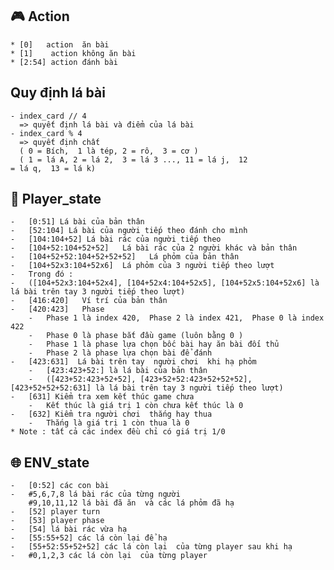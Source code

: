 ##  :video_game: Action
    * [0]   action  ăn bài
    * [1]    action không ăn bài
    * [2:54] action đánh bài


##  Quy định lá bài
    - index_card // 4
      => quyết định lá bài và điểm của lá bài
    - index_card % 4
      => quyết định chất
      ( 0 = Bích,  1 là tép, 2 = rô,  3 = cơ )
      ( 1 = lá A, 2 = lá 2,  3 = lá 3 ..., 11 = lá j,  12
    = lá q,  13 = lá k)

##  :bust_in_silhouette: Player_state
    -   [0:51] Lá bài của bản thân
    -   [52:104] Lá bài của người tiếp theo đánh cho mình
    -   [104:104+52] Lá bài rác của người tiếp theo
    -   [104+52:104+52+52]   Lá bài rác của 2 người khác và bản thân
    -   [104+52+52:104+52+52+52]   Lá phỏm của bản thân
    -   [104+52x3:104+52x6]  Lá phỏm của 3 người tiếp theo lượt
    -   Trong đó :
    -   ([104+52x3:104+52x4], [104+52x4:104+52x5], [104+52x5:104+52x6] là lá bài trên tay 3 người tiếp theo lượt) 
    -   [416:420]   Ví trí của bản thân
    -   [420:423]   Phase
        -   Phase 1 là index 420,  Phase 2 là index 421,  Phase 0 là index 422
        -   Phase 0 là phase bắt đầu game (luôn bằng 0 )
        -   Phase 1 là phase lựa chọn bốc bài hay ăn bài đối thủ 
        -   Phase 2 là phase lựa chọn bài để đánh 
    -   [423:631]  Lá bài trên tay  người chơi  khi hạ phỏm
        -   [423:423+52:] là lá bài của bản thân 
        -   ([423+52:423+52+52], [423+52+52:423+52+52+52], [423+52+52+52:631] là lá bài trên tay 3 người tiếp theo lượt)
    -   [631] Kiểm tra xem kết thúc game chưa
        -   Kết thúc là giá trị 1 còn chưa kết thúc là 0
    -   [632] Kiểm tra người chơi  thắng hay thua
        -   Thắng là giá trị 1 còn thua là 0
    * Note : tất cả các index đều chỉ có giá trị 1/0


##  :globe_with_meridians: ENV_state
    -   [0:52] các con bài
    -   #5,6,7,8 lá bài rác của từng người 
        #9,10,11,12 lá bài đã ăn  và các lá phỏm đã hạ 
    -   [52] player turn
    -   [53] player phase 
    -   [54] lá bài rác vừa hạ 
    -   [55:55+52] các lá còn lại để hạ
    -   [55+52:55+52+52] các lá còn lại  của từng player sau khi hạ
    -   #0,1,2,3 các lá còn lại  của từng player 






